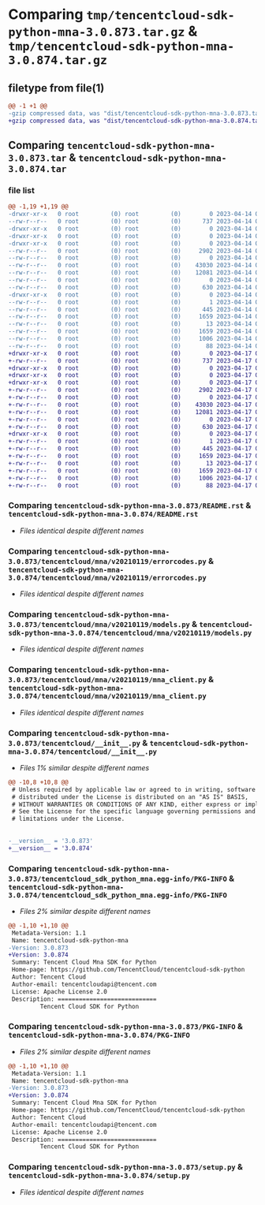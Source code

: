 # Comparing `tmp/tencentcloud-sdk-python-mna-3.0.873.tar.gz` & `tmp/tencentcloud-sdk-python-mna-3.0.874.tar.gz`

## filetype from file(1)

```diff
@@ -1 +1 @@
-gzip compressed data, was "dist/tencentcloud-sdk-python-mna-3.0.873.tar", last modified: Fri Apr 14 00:47:41 2023, max compression
+gzip compressed data, was "dist/tencentcloud-sdk-python-mna-3.0.874.tar", last modified: Mon Apr 17 00:34:34 2023, max compression
```

## Comparing `tencentcloud-sdk-python-mna-3.0.873.tar` & `tencentcloud-sdk-python-mna-3.0.874.tar`

### file list

```diff
@@ -1,19 +1,19 @@
-drwxr-xr-x   0 root         (0) root         (0)        0 2023-04-14 00:47:41.000000 tencentcloud-sdk-python-mna-3.0.873/
--rw-r--r--   0 root         (0) root         (0)      737 2023-04-14 00:47:41.000000 tencentcloud-sdk-python-mna-3.0.873/README.rst
-drwxr-xr-x   0 root         (0) root         (0)        0 2023-04-14 00:47:41.000000 tencentcloud-sdk-python-mna-3.0.873/tencentcloud/
-drwxr-xr-x   0 root         (0) root         (0)        0 2023-04-14 00:47:41.000000 tencentcloud-sdk-python-mna-3.0.873/tencentcloud/mna/
-drwxr-xr-x   0 root         (0) root         (0)        0 2023-04-14 00:47:41.000000 tencentcloud-sdk-python-mna-3.0.873/tencentcloud/mna/v20210119/
--rw-r--r--   0 root         (0) root         (0)     2902 2023-04-14 00:47:41.000000 tencentcloud-sdk-python-mna-3.0.873/tencentcloud/mna/v20210119/errorcodes.py
--rw-r--r--   0 root         (0) root         (0)        0 2023-04-14 00:47:41.000000 tencentcloud-sdk-python-mna-3.0.873/tencentcloud/mna/v20210119/__init__.py
--rw-r--r--   0 root         (0) root         (0)    43030 2023-04-14 00:47:41.000000 tencentcloud-sdk-python-mna-3.0.873/tencentcloud/mna/v20210119/models.py
--rw-r--r--   0 root         (0) root         (0)    12081 2023-04-14 00:47:41.000000 tencentcloud-sdk-python-mna-3.0.873/tencentcloud/mna/v20210119/mna_client.py
--rw-r--r--   0 root         (0) root         (0)        0 2023-04-14 00:47:41.000000 tencentcloud-sdk-python-mna-3.0.873/tencentcloud/mna/__init__.py
--rw-r--r--   0 root         (0) root         (0)      630 2023-04-14 00:47:41.000000 tencentcloud-sdk-python-mna-3.0.873/tencentcloud/__init__.py
-drwxr-xr-x   0 root         (0) root         (0)        0 2023-04-14 00:47:41.000000 tencentcloud-sdk-python-mna-3.0.873/tencentcloud_sdk_python_mna.egg-info/
--rw-r--r--   0 root         (0) root         (0)        1 2023-04-14 00:47:41.000000 tencentcloud-sdk-python-mna-3.0.873/tencentcloud_sdk_python_mna.egg-info/dependency_links.txt
--rw-r--r--   0 root         (0) root         (0)      445 2023-04-14 00:47:41.000000 tencentcloud-sdk-python-mna-3.0.873/tencentcloud_sdk_python_mna.egg-info/SOURCES.txt
--rw-r--r--   0 root         (0) root         (0)     1659 2023-04-14 00:47:41.000000 tencentcloud-sdk-python-mna-3.0.873/tencentcloud_sdk_python_mna.egg-info/PKG-INFO
--rw-r--r--   0 root         (0) root         (0)       13 2023-04-14 00:47:41.000000 tencentcloud-sdk-python-mna-3.0.873/tencentcloud_sdk_python_mna.egg-info/top_level.txt
--rw-r--r--   0 root         (0) root         (0)     1659 2023-04-14 00:47:41.000000 tencentcloud-sdk-python-mna-3.0.873/PKG-INFO
--rw-r--r--   0 root         (0) root         (0)     1006 2023-04-14 00:47:41.000000 tencentcloud-sdk-python-mna-3.0.873/setup.py
--rw-r--r--   0 root         (0) root         (0)       88 2023-04-14 00:47:41.000000 tencentcloud-sdk-python-mna-3.0.873/setup.cfg
+drwxr-xr-x   0 root         (0) root         (0)        0 2023-04-17 00:34:34.000000 tencentcloud-sdk-python-mna-3.0.874/
+-rw-r--r--   0 root         (0) root         (0)      737 2023-04-17 00:34:34.000000 tencentcloud-sdk-python-mna-3.0.874/README.rst
+drwxr-xr-x   0 root         (0) root         (0)        0 2023-04-17 00:34:34.000000 tencentcloud-sdk-python-mna-3.0.874/tencentcloud/
+drwxr-xr-x   0 root         (0) root         (0)        0 2023-04-17 00:34:34.000000 tencentcloud-sdk-python-mna-3.0.874/tencentcloud/mna/
+drwxr-xr-x   0 root         (0) root         (0)        0 2023-04-17 00:34:34.000000 tencentcloud-sdk-python-mna-3.0.874/tencentcloud/mna/v20210119/
+-rw-r--r--   0 root         (0) root         (0)     2902 2023-04-17 00:34:34.000000 tencentcloud-sdk-python-mna-3.0.874/tencentcloud/mna/v20210119/errorcodes.py
+-rw-r--r--   0 root         (0) root         (0)        0 2023-04-17 00:34:34.000000 tencentcloud-sdk-python-mna-3.0.874/tencentcloud/mna/v20210119/__init__.py
+-rw-r--r--   0 root         (0) root         (0)    43030 2023-04-17 00:34:34.000000 tencentcloud-sdk-python-mna-3.0.874/tencentcloud/mna/v20210119/models.py
+-rw-r--r--   0 root         (0) root         (0)    12081 2023-04-17 00:34:34.000000 tencentcloud-sdk-python-mna-3.0.874/tencentcloud/mna/v20210119/mna_client.py
+-rw-r--r--   0 root         (0) root         (0)        0 2023-04-17 00:34:34.000000 tencentcloud-sdk-python-mna-3.0.874/tencentcloud/mna/__init__.py
+-rw-r--r--   0 root         (0) root         (0)      630 2023-04-17 00:34:34.000000 tencentcloud-sdk-python-mna-3.0.874/tencentcloud/__init__.py
+drwxr-xr-x   0 root         (0) root         (0)        0 2023-04-17 00:34:34.000000 tencentcloud-sdk-python-mna-3.0.874/tencentcloud_sdk_python_mna.egg-info/
+-rw-r--r--   0 root         (0) root         (0)        1 2023-04-17 00:34:34.000000 tencentcloud-sdk-python-mna-3.0.874/tencentcloud_sdk_python_mna.egg-info/dependency_links.txt
+-rw-r--r--   0 root         (0) root         (0)      445 2023-04-17 00:34:34.000000 tencentcloud-sdk-python-mna-3.0.874/tencentcloud_sdk_python_mna.egg-info/SOURCES.txt
+-rw-r--r--   0 root         (0) root         (0)     1659 2023-04-17 00:34:34.000000 tencentcloud-sdk-python-mna-3.0.874/tencentcloud_sdk_python_mna.egg-info/PKG-INFO
+-rw-r--r--   0 root         (0) root         (0)       13 2023-04-17 00:34:34.000000 tencentcloud-sdk-python-mna-3.0.874/tencentcloud_sdk_python_mna.egg-info/top_level.txt
+-rw-r--r--   0 root         (0) root         (0)     1659 2023-04-17 00:34:34.000000 tencentcloud-sdk-python-mna-3.0.874/PKG-INFO
+-rw-r--r--   0 root         (0) root         (0)     1006 2023-04-17 00:34:34.000000 tencentcloud-sdk-python-mna-3.0.874/setup.py
+-rw-r--r--   0 root         (0) root         (0)       88 2023-04-17 00:34:34.000000 tencentcloud-sdk-python-mna-3.0.874/setup.cfg
```

### Comparing `tencentcloud-sdk-python-mna-3.0.873/README.rst` & `tencentcloud-sdk-python-mna-3.0.874/README.rst`

 * *Files identical despite different names*

### Comparing `tencentcloud-sdk-python-mna-3.0.873/tencentcloud/mna/v20210119/errorcodes.py` & `tencentcloud-sdk-python-mna-3.0.874/tencentcloud/mna/v20210119/errorcodes.py`

 * *Files identical despite different names*

### Comparing `tencentcloud-sdk-python-mna-3.0.873/tencentcloud/mna/v20210119/models.py` & `tencentcloud-sdk-python-mna-3.0.874/tencentcloud/mna/v20210119/models.py`

 * *Files identical despite different names*

### Comparing `tencentcloud-sdk-python-mna-3.0.873/tencentcloud/mna/v20210119/mna_client.py` & `tencentcloud-sdk-python-mna-3.0.874/tencentcloud/mna/v20210119/mna_client.py`

 * *Files identical despite different names*

### Comparing `tencentcloud-sdk-python-mna-3.0.873/tencentcloud/__init__.py` & `tencentcloud-sdk-python-mna-3.0.874/tencentcloud/__init__.py`

 * *Files 1% similar despite different names*

```diff
@@ -10,8 +10,8 @@
 # Unless required by applicable law or agreed to in writing, software
 # distributed under the License is distributed on an "AS IS" BASIS,
 # WITHOUT WARRANTIES OR CONDITIONS OF ANY KIND, either express or implied.
 # See the License for the specific language governing permissions and
 # limitations under the License.
 
 
-__version__ = '3.0.873'
+__version__ = '3.0.874'
```

### Comparing `tencentcloud-sdk-python-mna-3.0.873/tencentcloud_sdk_python_mna.egg-info/PKG-INFO` & `tencentcloud-sdk-python-mna-3.0.874/tencentcloud_sdk_python_mna.egg-info/PKG-INFO`

 * *Files 2% similar despite different names*

```diff
@@ -1,10 +1,10 @@
 Metadata-Version: 1.1
 Name: tencentcloud-sdk-python-mna
-Version: 3.0.873
+Version: 3.0.874
 Summary: Tencent Cloud Mna SDK for Python
 Home-page: https://github.com/TencentCloud/tencentcloud-sdk-python
 Author: Tencent Cloud
 Author-email: tencentcloudapi@tencent.com
 License: Apache License 2.0
 Description: ============================
         Tencent Cloud SDK for Python
```

### Comparing `tencentcloud-sdk-python-mna-3.0.873/PKG-INFO` & `tencentcloud-sdk-python-mna-3.0.874/PKG-INFO`

 * *Files 2% similar despite different names*

```diff
@@ -1,10 +1,10 @@
 Metadata-Version: 1.1
 Name: tencentcloud-sdk-python-mna
-Version: 3.0.873
+Version: 3.0.874
 Summary: Tencent Cloud Mna SDK for Python
 Home-page: https://github.com/TencentCloud/tencentcloud-sdk-python
 Author: Tencent Cloud
 Author-email: tencentcloudapi@tencent.com
 License: Apache License 2.0
 Description: ============================
         Tencent Cloud SDK for Python
```

### Comparing `tencentcloud-sdk-python-mna-3.0.873/setup.py` & `tencentcloud-sdk-python-mna-3.0.874/setup.py`

 * *Files identical despite different names*

